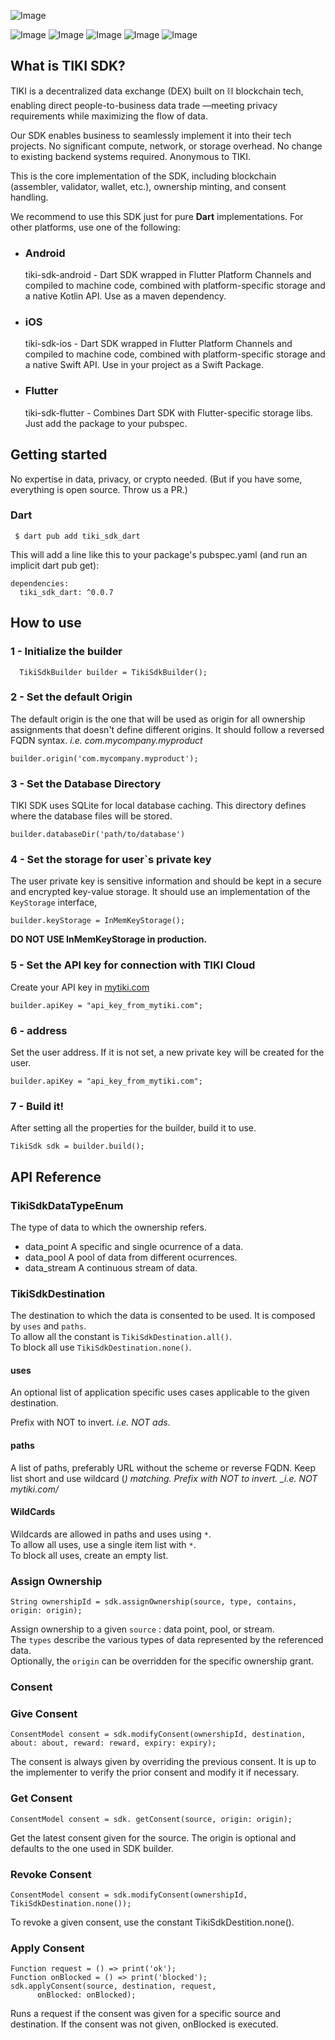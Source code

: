 ![Image](https://user-images.githubusercontent.com/3769672/184012083-4c3598d2-f81c-43f4-85cb-54fd731aeb1b.png)

![Image](https://img.shields.io/github/deployments/tiki/tiki-sdk-dart/Production?label=deployment&logo=github)
![Image](https://img.shields.io/github/workflow/status/tiki/tiki-sdk-dart/docs?label=docs&logo=github)
![Image](https://img.shields.io/pub/v/tiki_sdk_dart?logo=dart)
![Image](https://img.shields.io/pub/points/tiki_sdk_dart?logo=dart)
![Image](https://img.shields.io/github/license/tiki/tiki-sdk-dart)

## What is TIKI SDK?
TIKI is a decentralized data exchange (DEX) built on ⛓ blockchain tech, enabling direct people-to-business data trade —meeting privacy requirements while maximizing the flow of data.

Our SDK enables business to seamlessly implement it into their tech projects. No significant compute, network, or storage overhead. No change to existing backend systems required. Anonymous to TIKI.

This is the core implementation of the SDK, including blockchain (assembler, validator, wallet, etc.), ownership minting, and consent handling.  

We recommend to use this SDK just for pure **Dart** implementations. For other platforms, use one of the following:

- ### Android 
  tiki-sdk-android - Dart SDK wrapped in Flutter Platform Channels and compiled to machine code, combined with platform-specific storage and a native Kotlin API. Use as a maven dependency.

- ### iOS
  tiki-sdk-ios - Dart SDK wrapped in Flutter Platform Channels and compiled to machine code, combined with platform-specific storage and a native Swift API. Use in your project as a Swift Package.

- ### Flutter
  tiki-sdk-flutter - Combines Dart SDK with Flutter-specific storage libs. Just add the package to your pubspec.



## Getting started

No expertise in data, privacy, or crypto needed.
(But if you have some, everything is open source. Throw us a PR.)


### Dart

```
 $ dart pub add tiki_sdk_dart
```
This will add a line like this to your package's pubspec.yaml (and run an implicit dart pub get):
```
dependencies:
  tiki_sdk_dart: ^0.0.7
```


## How to use

### 1 - Initialize the builder

```
  TikiSdkBuilder builder = TikiSdkBuilder();
```

### 2 - Set the default Origin

The default origin is the one that will be used as origin for all ownership assignments that doesn't define different origins. It should follow a reversed FQDN syntax. _i.e. com.mycompany.myproduct_

```
builder.origin('com.mycompany.myproduct');
```

### 3 - Set the Database Directory

TIKI SDK uses SQLite for local database caching. This directory defines where the database files will be stored.

```
builder.databaseDir('path/to/database')
```

### 4 - Set the storage for user`s private key
The user private key is sensitive information and should be kept in a secure and encrypted key-value storage. It should use an implementation of the `KeyStorage` interface,
```
builder.keyStorage = InMemKeyStorage();
```

**DO NOT USE InMemKeyStorage in production.**
### 5 - Set the API key for connection with TIKI Cloud
Create your API key in [mytiki.com](mytiki.com)
```
builder.apiKey = "api_key_from_mytiki.com";
```

### 6 - address
Set the user address. If it is not set, a new private key will be created for the user.
```
builder.apiKey = "api_key_from_mytiki.com";
```
### 7 - Build it!
After setting all the properties for the builder, build it to use.
```
TikiSdk sdk = builder.build();
```

## API Reference
### TikiSdkDataTypeEnum
The type of data to which the ownership refers.
* data_point
  A specific and single ocurrence of a data.
* data_pool
  A pool of data from different ocurrences.
* data_stream
  A continuous stream of data.
### TikiSdkDestination
The destination to which the data is consented to be used.
It is composed by `uses` and `paths`.<br/>
To allow all the constant is `TikiSdkDestination.all()`. <br/>To block all use `TikiSdkDestination.none()`.
#### uses
 An optional list of application specific uses cases applicable to the given destination.<br />

 Prefix with NOT to invert. _i.e. NOT ads_. </br >

#### paths
A list of paths, preferably URL without the scheme or reverse FQDN. Keep list short and use wildcard (*) matching. Prefix with NOT to invert. _i.e. NOT mytiki.com/*
#### WildCards

 Wildcards are allowed in paths and uses using `*`. <br/> To allow all uses, use a single item list with `*`. <br/> To block all uses, create an empty list.
### Assign Ownership
```
String ownershipId = sdk.assignOwnership(source, type, contains, origin: origin);
```
Assign ownership to a given `source` : data point, pool, or stream.<br />
The `types` describe the various types of data represented by the referenced data. <br />
Optionally, the `origin` can be overridden for the specific ownership grant.

### Consent
### Give Consent
```
ConsentModel consent = sdk.modifyConsent(ownershipId, destination, about: about, reward: reward, expiry: expiry);
```
The consent is always given by overriding the previous consent. It is up to the implementer to verify the prior consent and modify it if necessary.
### Get Consent
```
ConsentModel consent = sdk. getConsent(source, origin: origin);
```
Get the latest consent given for the source. The origin is optional and defaults to the one used in SDK builder.
### Revoke Consent
```
ConsentModel consent = sdk.modifyConsent(ownershipId, TikiSdkDestination.none());
```
To revoke a given consent, use the constant TikiSdkDestition.none().
### Apply Consent
```
Function request = () => print('ok');
Function onBlocked = () => print('blocked');
sdk.applyConsent(source, destination, request,
      onBlocked: onBlocked);
```
Runs a request if the consent was given for a specific source and destination. If the consent was not given, onBlocked is executed.














